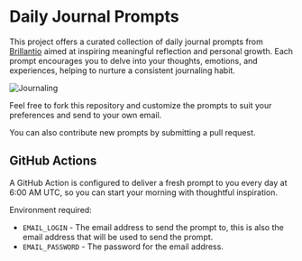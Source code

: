 # Daily Journal Prompts

This project offers a curated collection of daily journal prompts from [Brillantio](https://brilliantio.com/365-journal-prompts/) aimed at inspiring meaningful reflection and personal growth. Each prompt encourages you to delve into your thoughts, emotions, and experiences, helping to nurture a consistent journaling habit.

![Journaling](https://media.istockphoto.com/id/1421993924/photo/creative-writing-at-home-by-female-hands-enjoying-a-calm-peaceful-day-off-indoors-woman.webp?s=2048x2048&w=is&k=20&c=qAO0ebkjT8kmKY8OTo1YIwXbyW0dn7i9oKX3vv00pMI=)

Feel free to fork this repository and customize the prompts to suit your preferences and send to your own email.

You can also contribute new prompts by submitting a pull request.

## GitHub Actions

A GitHub Action is configured to deliver a fresh prompt to you every day at 6:00 AM UTC, so you can start your morning with thoughtful inspiration.

Environment required:
* `EMAIL_LOGIN` - The email address to send the prompt to, this is also the email address that will be used to send the prompt.
* `EMAIL_PASSWORD` - The password for the email address.
